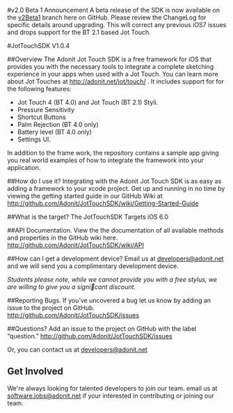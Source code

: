 #v2.0 Beta 1 Announcement
A beta release of the SDK is now available on the [v2Beta1](https://github.com/Adonit/JotTouchSDK/tree/v2Beta1) branch here on GitHub. Please review the ChangeLog for specific details around upgrading. This will correct any previous iOS7 issues and drops support for the BT 2.1 based Jot Touch.


#JotTouchSDK V1.0.4

##Overview
The Adonit Jot Touch SDK is a free framework for iOS that provides you with the necessary tools to integrate a complete sketching experience in your apps when used with a Jot Touch. You can learn more about Jot Touches at http://adonit.net/jot/touch/ . It includes support for for the following features:

- Jot Touch 4 (BT 4.0)  and Jot Touch (BT 2.1) Styli.
- Pressure Sensitivity
- Shortcut Buttons
- Palm Rejection (BT 4.0 only)
- Battery level (BT 4.0 only)
- Settings UI.

In addition to the frame work, the repository contains a sample app giving you real world examples of how to integrate the framework into your application.

##How do I use it?
Integrating with the Adonit Jot Touch SDK is as easy as adding a framework to your xcode project. Get up and running in no time by viewing the getting started guide in our GitHub Wiki at 
http://github.com/Adonit/JotTouchSDK/wiki/Getting-Started-Guide

##What is the target?
The JotTouchSDK Targets iOS 6.0

##API Documentation.
View the the documentation of all available methods and properties in the GitHub wiki here. 
http://github.com/Adonit/JotTouchSDK/wiki/API

##How can I get a development device?
Email us at developers@adonit.net and we will send you a complimentary development device. 

_Students please note, while we cannot provide you with a free stylus, we are willing to give you a signicant discount._

##Reporting Bugs.
If you’ve uncovered a bug let us know by adding an issue to the project on GitHub. http://github.com/Adonit/JotTouchSDK/issues

##Questions?
Add an issue to the project on GitHub with the label “question.” http://github.com/Adonit/JotTouchSDK/issues

Or, you can contact us at developers@adonit.net 

## Get Involved
We're always looking for talented developers to join our team. email us at software.jobs@adonit.net if your interested in contributing or joining our team. 
